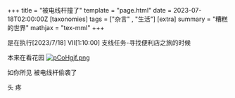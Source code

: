 +++
title = "被电线杆撞了"
template = "page.html"
date = 2023-07-18T02:00:00Z
[taxonomies]
tags = ["杂言" , "生活"]
[extra]
summary = "糟糕的世界"
mathjax = "tex-mml"
+++

<!-- more -->

是在执行[2023/7/18] Ⅶ[1:10:00] 支线任务-寻找便利店之旅的时候

本来在看花园
[![pCoHgjf.png](https://s1.ax1x.com/2023/07/18/pCoHgjf.png)](https://imgse.com/i/pCoHgjf)



如你所见  被电线杆偷袭了


头  疼
